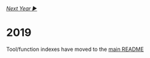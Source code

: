 <h6><a href="..\2020\README.md">Next Year  ▶</a></h6>

# 2019

Tool/function indexes have moved to the <a href="../README.md">main README</a>
